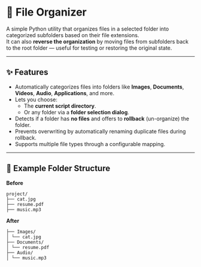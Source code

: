 # 📂 File Organizer

A simple Python utility that organizes files in a selected folder into categorized subfolders based on their file extensions.  
It can also **reverse the organization** by moving files from subfolders back to the root folder — useful for testing or restoring the original state.

---

## ✨ Features
- Automatically categorizes files into folders like **Images**, **Documents**, **Videos**, **Audio**, **Applications**, and more.
- Lets you choose:
  - The **current script directory**.
  - Or any folder via a **folder selection dialog**.
- Detects if a folder has **no files** and offers to **rollback** (un-organize) the folder.
- Prevents overwriting by automatically renaming duplicate files during rollback.
- Supports multiple file types through a configurable mapping.

---

## 📂 Example Folder Structure

**Before**  

```
project/
├── cat.jpg
├── resume.pdf
├── music.mp3
```

**After**  
```
├── Images/
│ └── cat.jpg
├── Documents/
│ └── resume.pdf
├── Audio/
│ └── music.mp3
```

